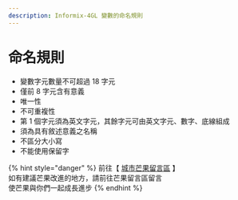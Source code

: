 ```yaml
---
description: Informix-4GL 變數的命名規則
---
```


# 命名規則

* 變數字元數量不可超過 18 字元
* 僅前 8 字元含有意義
* 唯一性
* 不可重複性
* 第 1 個字元須為英文字元，其餘字元可由英文字元、數字、底線組成
* 須為具有敘述意義之名稱
* 不區分大小寫
* 不能使用保留字

{% hint style="danger" %}
前往【 [城市芒果留言區](https://give0714.pixnet.net/blog/post/45993178-informix-4gl-%E5%91%BD%E5%90%8D%E8%A6%8F%E5%89%87) 】\
如有建議芒果改進的地方，請前往芒果留言區留言\
使芒果與你們一起成長進步
{% endhint %}
